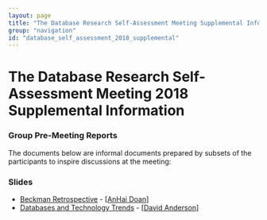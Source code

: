 ```yaml
---
layout: page
title: "The Database Research Self-Assessment Meeting Supplemental Information"
group: "navigation"
id: "database_self_assessment_2018_supplemental"
---
```


# The Database Research Self-Assessment Meeting 2018 Supplemental Information


### **Group Pre-Meeting Reports**

The documents below are informal documents prepared by subsets of the participants to inspire discussions at the meeting:

<!-- - [Data Science](DataScience.pdf)
- [Responsible and Novel Uses of Data](ResponsibleAndNovelUsesOfData.pdf)
- [Database Engine](DatabaseEngine.pdf)
- [Cloud_Data Services](CloudDataServices.pdf)
- [Education and Publications](EducationAndPublications.pdf)
- [Innovation and Partnerships](InnovationAndPartnerships.pdf) -->

### **Slides**
- [Beckman Retrospective](http://pages.cs.wisc.edu/~anhai/db-initiatives/anhai-seattle-workshop2019-v2.pdf) - [[AnHai Doan](http://pages.cs.wisc.edu/~anhai/)]
- [Databases and Technology Trends](Databases_and_Technology_Trends_2018_dga.pdf) - [[David Anderson](http://www.cs.cmu.edu/~dga/)]
